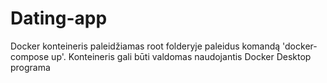 # Dating-app


Docker konteineris paleidžiamas root folderyje paleidus komandą 'docker-compose up'.
Konteineris gali būti valdomas naudojantis Docker Desktop programa